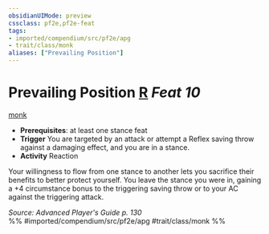 ```yaml
---
obsidianUIMode: preview
cssclass: pf2e,pf2e-feat
tags:
- imported/compendium/src/pf2e/apg
- trait/class/monk
aliases: ["Prevailing Position"]
---
```

# Prevailing Position  [R](chapter-9-playing-the-game.md#Actions "Reaction") *Feat 10*  
[monk](rules/traits/monk.md)  

- **Prerequisites**: at least one stance feat
- **Trigger** You are targeted by an attack or attempt a Reflex saving throw against a damaging effect, and you are in a stance.
- **Activity** Reaction

Your willingness to flow from one stance to another lets you sacrifice their benefits to better protect yourself. You leave the stance you were in, gaining a +4 circumstance bonus to the triggering saving throw or to your AC against the triggering attack.

*Source: Advanced Player's Guide p. 130*  
%% #imported/compendium/src/pf2e/apg #trait/class/monk %%